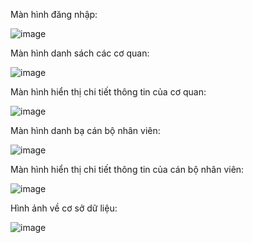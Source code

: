 Màn hình đăng nhập:

![image](https://github.com/user-attachments/assets/d10d55c1-6bc5-4793-99b5-7c214180b238)



Màn hình danh sách các cơ quan:


![image](https://github.com/user-attachments/assets/fb193609-0627-4f3f-9b66-a2d32dbd6707)



Màn hình hiển thị chi tiết thông tin của cơ quan:


![image](https://github.com/user-attachments/assets/b5b972cf-2882-4590-bdd4-ddfdd9d3c434)



Màn hình danh bạ cán bộ nhân viên:


![image](https://github.com/user-attachments/assets/cf536355-295e-4af3-b4b2-9a07b87055b1)



Màn hình hiển thị chi tiết thông tin của cán bộ nhân viên:


![image](https://github.com/user-attachments/assets/b344c94a-4715-41ce-8f38-70344390600d)



Hình ảnh về cơ sở dữ liệu:


![image](https://github.com/user-attachments/assets/bc679bb0-25b7-498f-89d4-f2c1d7e6fc92)
